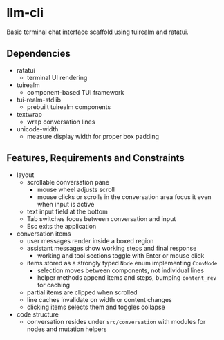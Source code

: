 # llm-cli
Basic terminal chat interface scaffold using tuirealm and ratatui.

## Dependencies
- ratatui
  - terminal UI rendering
- tuirealm
  - component-based TUI framework
- tui-realm-stdlib
  - prebuilt tuirealm components
- textwrap
  - wrap conversation lines
- unicode-width
  - measure display width for proper box padding

## Features, Requirements and Constraints
- layout
  - scrollable conversation pane
    - mouse wheel adjusts scroll
    - mouse clicks or scrolls in the conversation area focus it even when input is active
  - text input field at the bottom
  - Tab switches focus between conversation and input
  - Esc exits the application
- conversation items
  - user messages render inside a boxed region
  - assistant messages show working steps and final response
    - working and tool sections toggle with Enter or mouse click
  - items stored as a strongly typed `Node` enum implementing `ConvNode`
    - selection moves between components, not individual lines
    - helper methods append items and steps, bumping `content_rev` for caching
  - partial items are clipped when scrolled
  - line caches invalidate on width or content changes
  - clicking items selects them and toggles collapse
- code structure
  - conversation resides under `src/conversation` with modules for nodes and mutation helpers
